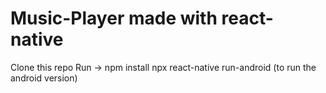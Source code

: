 # Music-Player made with react-native
Clone this repo
Run ->
npm install
npx react-native run-android (to run the android version)
